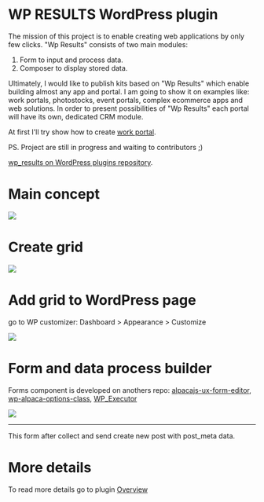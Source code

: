 # WP RESULTS WordPress plugin

The mission of this project is to enable creating web applications by only few clicks. 
"Wp Results" consists of two main modules:

1. Form to input and process data. 
2. Composer to display stored data.  

Ultimately, I would like to publish kits based on "Wp Results" which enable building almost any app and portal. I am going to show it on examples like: work portals, photostocks, event portals, complex ecommerce apps and web solutions. In order to present possibilities of "Wp Results" each portal will have its own, dedicated CRM module.

At first I'll try show how to create [work portal](https://github.com/dadmor/Results/wiki/WorkPortal-Example).

PS. Project are still in progress and waiting to contributors ;)

[wp_results on WordPress plugins repository](https://wordpress.org/plugins/wp-results).


# Main concept

<img src="https://github.com/dadmor/Results/blob/master/github-assets/wp_result_concept.png">

# Create grid

<img src="https://github.com/dadmor/Results/blob/master/github-assets/screen1.png">

# Add grid to WordPress page

go to WP customizer: Dashboard > Appearance > Customize

<img src="https://github.com/dadmor/Results/blob/master/github-assets/screen2.png">

# Form and data process builder

Forms component is developed on anothers repo:
[alpacajs-ux-form-editor](https://github.com/dadmor/alpacajs-ux-form-editor), 
[wp-alpaca-options-class](https://github.com/dadmor/wp-alpaca-options-class), 
[WP_Executor](https://github.com/dadmor/WP_Executor)


<img src="https://github.com/dadmor/Results/blob/master/github-assets/executable-form.png">
<hr>

This form after collect and send create new post with post_meta data.

# More details

To read more details go to plugin [Overview](https://github.com/dadmor/Results/wiki/OVERVIEW) 